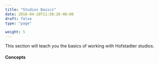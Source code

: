 ```yaml
---
title: "Studios Basics"
date: 2018-04-10T11:58:26-06:00
draft: false
type: "page"

weight: 5
---
```


This section will teach you the basics of
working with Hofstadter studios.


#### Concepts

